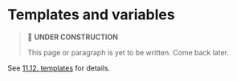 # Templates and variables

> 🚧 **UNDER CONSTRUCTION**
>
> This page or paragraph is yet to be written. Come back later.

See [11.12. templates](../config-reference/templates.md) for details.
